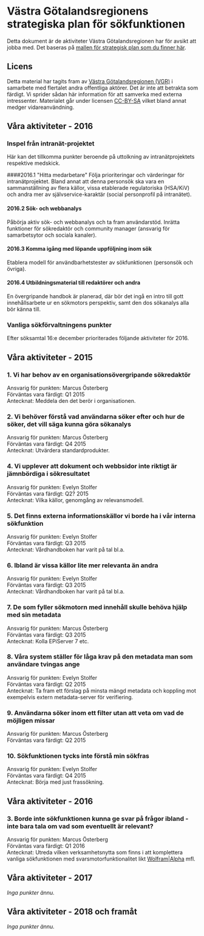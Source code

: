 # Västra Götalandsregionens strategiska plan för sökfunktionen

Detta dokument är de aktiviteter Västra Götalandsregionen har för avsikt att jobba med. Det baseras på [mallen för strategisk plan som du finner här](sokstrategi-aktivitetsplan.md).

## Licens

Detta material har tagits fram av [Västra Götalandsregionen (VGR)](http://www.vgregion.se/) i samarbete med flertalet andra offentliga aktörer. Det är inte att betrakta som färdigt. Vi sprider sådan här information för att samverka med externa intressenter. Materialet går under licensen [CC-BY-SA](https://creativecommons.org/licenses/by-sa/3.0/) vilket bland annat medger vidareanvändning.

## Våra aktiviteter - 2016

### Inspel från intranät-projektet
Här kan det tillkomma punkter beroende på uttolkning av intranätprojektets respektive medskick.

####2016.1 "Hitta medarbetare"
Följa prioriteringar och värderingar för intranätprojektet. Bland annat att denna personsök ska vara en sammanställning av flera källor, vissa etablerade regulatoriska (HSA/KiV) och andra mer av självservice-karaktär (social personprofil på intranätet).

#### 2016.2 Sök- och webbanalys
Påbörja aktiv sök- och webbanalys och ta fram användarstöd. Inrätta funktioner för sökredaktör och community manager (ansvarig för samarbetsytor och sociala kanaler). 

#### 2016.3 Komma igång med löpande uppföljning inom sök
Etablera modell för användbarhetstester av sökfunktionen (personsök och övriga).

#### 2016.4 Utbildningsmaterial till redaktörer och andra
En övergripande handbok är planerad, där bör det ingå en intro till gott innehållsarbete ur en sökmotors perspektiv, samt den dos sökanalys alla bör känna till.

### Vanliga sökförvaltningens punkter
Efter söksamtal 16:e december prioriterades följande aktiviteter för 2016.



## Våra aktiviteter - 2015

### 1. Vi har behov av en organisationsövergripande sökredaktör
Ansvarig för punkten: Marcus Österberg  
Förväntas vara färdigt: Q1 2015  
Antecknat: Meddela den det berör i organisationen.

### 2. Vi behöver förstå vad användarna söker efter och hur de söker, det vill säga kunna göra sökanalys
Ansvarig för punkten: Marcus Österberg  
Förväntas vara färdigt: Q4 2015  
Antecknat: Utvärdera standardprodukter.  

### 4. Vi upplever att dokument och webbsidor inte riktigt är jämnbördiga i sökresultatet
Ansvarig för punkten: Evelyn Stolfer  
Förväntas vara färdigt: Q2? 2015  
Antecknat: Vilka källor, genomgång av relevansmodell.

### 5. Det finns externa informationskällor vi borde ha i vår interna sökfunktion
Ansvarig för punkten: Evelyn Stolfer  
Förväntas vara färdigt: Q3 2015  
Antecknat: Vårdhandboken har varit på tal bl.a. 

### 6. Ibland är vissa källor lite mer relevanta än andra
Ansvarig för punkten: Evelyn Stolfer  
Förväntas vara färdigt: Q3 2015  
Antecknat: Vårdhandboken har varit på tal bl.a. 

### 7. De som fyller sökmotorn med innehåll skulle behöva hjälp med sin metadata
Ansvarig för punkten: Marcus Österberg  
Förväntas vara färdigt: Q3 2015  
Antecknat: Kolla EPiServer 7 etc. 


### 8. Våra system ställer för låga krav på den metadata man som användare tvingas ange
Ansvarig för punkten: Evelyn Stolfer  
Förväntas vara färdigt: Q2 2015  
Antecknat: Ta fram ett förslag på minsta mängd metadata och koppling mot exempelvis extern metadata-server för verifiering.

### 9. Användarna söker inom ett filter utan att veta om vad de möjligen missar
Ansvarig för punkten: Marcus Österberg  
Förväntas vara färdigt: Q2 2015  

### 10. Sökfunktionen tycks inte förstå min sökfras
Ansvarig för punkten: Evelyn Stolfer  
Förväntas vara färdigt: Q4 2015  
Antecknat: Börja med just frassökning.

## Våra aktiviteter - 2016

### 3. Borde inte sökfunktionen kunna ge svar på frågor ibland - inte bara tala om vad som eventuellt är relevant?
Ansvarig för punkten: Marcus Österberg  
Förväntas vara färdigt: Q1 2016  
Antecknat: Utreda vilken verksamhetsnytta som finns i att komplettera vanliga sökfunktionen med svarsmotorfunktionalitet likt [Wolfram|Alpha](http://www.wolframalpha.com/input/?i=v%C3%A4stra+g%C3%B6taland) mfl.

## Våra aktiviteter - 2017

_Inga punkter ännu._

## Våra aktiviteter - 2018 och framåt

_Inga punkter ännu._